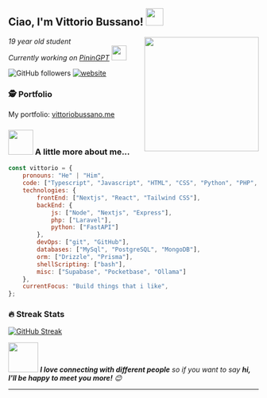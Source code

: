 <h2>Ciao, I'm Vittorio Bussano! <img src="https://cdn.discordapp.com/emojis/1150902052365549669.webp?size=48&quality=lossless" width="35"></h2>
<img align='right' src="https://media1.giphy.com/media/v1.Y2lkPTc5MGI3NjExcHkxcXByMDI5OXZxNTY2M2dndjM1ODJnMmJyNDd6YW90azUwMzgyeCZlcD12MV9pbnRlcm5hbF9naWZfYnlfaWQmY3Q9cw/WFZvB7VIXBgiz3oDXE/giphy.webp" width="230">
<p><em>19 year old student <!-- <img src="https://media.giphy.com/media/fYSnHlufseco8Fh93Z/giphy.gif" width="30"> -->
</em></br><em>Currently working on <a href="https://github.com/GIMMI42PIASTRATO/pinin-GPT">PininGPT</a>  <img src="https://media.giphy.com/media/WUlplcMpOCEmTGBtBW/giphy.gif" width="30"> 
</em></p>

![GitHub followers](https://img.shields.io/github/followers/GIMMI42PIASTRATO?label=Follow&style=social)
[![website](https://img.shields.io/badge/Website-46a2f1.svg?&style=flat-square&logo=Google-Chrome&logoColor=white&link=https://vittoriobussano.vercel.app/)](https://vittoriobussano.vercel.app/)

### 🕵️ Portfolio

My portfolio: [vittoriobussano.me](https://vittoriobussano.me)

### <img src="https://media.giphy.com/media/VgCDAzcKvsR6OM0uWg/giphy.gif" width="50"> A little more about me...  

```javascript
const vittorio = {
    pronouns: "He" | "Him",
    code: ["Typescript", "Javascript", "HTML", "CSS", "Python", "PHP", "SQL"],
    technologies: {
        frontEnd: ["Nextjs", "React", "Tailwind CSS"],
        backEnd: {
            js: ["Node", "Nextjs", "Express"],
            php: ["Laravel"],
            python: ["FastAPI"]
        },
        devOps: ["git", "GitHub"],
        databases: ["MySql", "PostgreSQL", "MongoDB"],
        orm: ["Drizzle", "Prisma"],
        shellScripting: ["bash"],
        misc: ["Supabase", "Pocketbase", "Ollama"]
    },
    currentFocus: "Build things that i like",
};
```

### 🔥 Streak Stats
<a href="https://git.io/streak-stats"><img src="https://streak-stats.demolab.com/?user=GIMMI42PIASTRATO" alt="GitHub Streak" /></a>

<img src="https://media.giphy.com/media/LnQjpWaON8nhr21vNW/giphy.gif" width="60"> <em><b>I love connecting with different people</b> so if you want to say <b>hi, I'll be happy to meet you more!</b> 😊</em>

---
